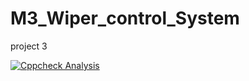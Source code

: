 # M3_Wiper_control_System
project 3

[![Cppcheck Analysis](https://github.com/POLIBOINAKARTHEEK/M3_Wiper_control_System/actions/workflows/cppcheckannalysis.yml/badge.svg)](https://github.com/POLIBOINAKARTHEEK/M3_Wiper_control_System/actions/workflows/cppcheckannalysis.yml)
